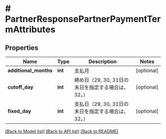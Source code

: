 # # PartnerResponsePartnerPaymentTermAttributes

## Properties

Name | Type | Description | Notes
------------ | ------------- | ------------- | -------------
**additional_months** | **int** | 支払月 | [optional]
**cutoff_day** | **int** | 締め日（29, 30, 31日の末日を指定する場合は、32。） | [optional]
**fixed_day** | **int** | 支払日（29, 30, 31日の末日を指定する場合は、32。） | [optional]

[[Back to Model list]](../../README.md#models) [[Back to API list]](../../README.md#endpoints) [[Back to README]](../../README.md)
